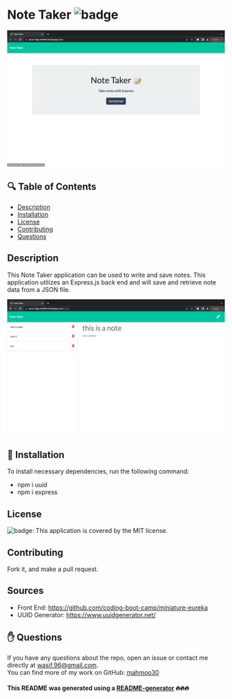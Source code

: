 # Note Taker ![badge](https://img.shields.io/badge/license-MIT-brightgreen)

![](https://github.com/mahmoo30/note-taker/blob/main/images/main.png)

## 🔍 Table of Contents
- [Description](#description)
- [Installation](#install)
- [License](#license)
- [Contributing](#contribute)
- [Questions](#questions)

## Description
This Note Taker application can be used to write and save notes. This application utilizes an Express.js back end and will save and retrieve note data from a JSON file.

![](https://github.com/mahmoo30/note-taker/blob/main/images/notes.png)

## 💾 Installation
To install necessary dependencies, run the following command:
- npm i uuid
- npm i express

## License
![badge](https://img.shields.io/badge/license-MIT-brightgreen): This application is covered by the MIT license. 

## Contributing
Fork it, and make a pull request.

## Sources
- Front End: https://github.com/coding-boot-camp/miniature-eureka
- UUID Generator: https://www.uuidgenerator.net/

## ✋ Questions
If you have any questions about the repo, open an issue or contact me directly at wasif.96@gmail.com. <br />
You can find more of my work on GitHub: [mahmoo30](https://github.com/mahmoo30)

#### This README was generated using a [README-generator](https://github.com/mahmoo30/readmegenerator) 🔥🔥🔥
